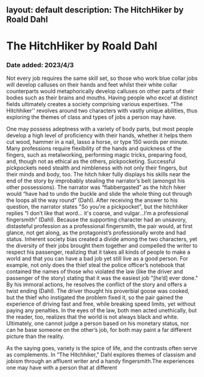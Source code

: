 layout: default
description: The HitchHiker by Roald Dahl
---
# The HitchHiker by Roald Dahl
### Date added: 2023/4/3
Not every job requires the same skill set, so those who work blue collar jobs will develop calluses on their hands and feet whilst their white collar counterparts would metaphorically develop calluses on other parts of their bodies such as their brains and mouths. Having people who excel at distinct fields ultimately creates a society comprising various expertises. “The Hitchhiker'' revolves around two characters with vastly unique abilities, thus exploring the themes of class and types of jobs a person may have.

One may possess adeptness with a variety of body parts, but most people develop a high level of proficiency with their hands, whether it helps them cut wood, hammer in a nail, lasso a horse, or type 150 words per minute. Many professions require flexibility of the hands and quickness of the fingers, such as metalworking, performing magic tricks, preparing food, and, though not as ethical as the others, pickpocketing. Successful pickpockets need stealth and nimbleness with not only their fingers, but their minds and body, too. The hitch hiker fully displays his skills near the end of the story by improbably stealing the narrator’s belt (amongst his other possessions). The narrator was “flabbergasted” as the hitch hiker would “have had to undo the buckle and slide the whole thing out through the loops all the way round” (Dahl). After receiving the answer to his question, the narrator states "So you're a pickpocket", but the hitchhiker replies “I don’t like that word… it's coarse, and vulgar…I’m a professional fingersmith” (Dahl). Because the supporting character had an unsavory, distasteful profession as a professional fingersmith, the pair would, at first glance, not get along, as the protagonist’s professionally wrote and had status. Inherent society bias created a divide among the two characters, yet the diversity of their jobs brought them together and compelled the writer to respect his passenger, realizing that it takes all kinds of people to make a world and that you can have a bad job yet still live as a good person. For example, not only does the thief steal the police officer’s notebook that contained the names of those who violated the law (like the driver and passenger of the story) stating that it was the easiest job "[he’d] ever done." By his immoral actions, he resolves the conflict of the story and offers a twist ending (Dahl). The driver thought his proverbial goose was cooked, but the thief who instigated the problem fixed it, so the pair gained the experience of driving fast and free, while breaking speed limits, yet without paying any penalties. In the eyes of the law, both men acted unethically, but the reader, too, realizes that the world is not always black and white. Ultimately, one cannot judge a person based on his monetary status, nor can he base someone on the other’s job, for both may paint a far different picture than the reality.

As the saying goes, variety is the spice of life, and the contrasts often serve as complements. In “The Hitchhiker,” Dahl explores themes of classism and jobism through an affluent writer and a handy fingersmith.The experiences one may have with a person that at different 
